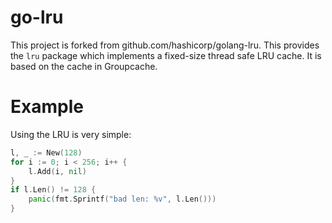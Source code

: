 go-lru
==========

This project is forked from github.com/hashicorp/golang-lru. This provides the `lru` package which implements a fixed-size
thread safe LRU cache. It is based on the cache in Groupcache.

Example
=======

Using the LRU is very simple:

```go
l, _ := New(128)
for i := 0; i < 256; i++ {
    l.Add(i, nil)
}
if l.Len() != 128 {
    panic(fmt.Sprintf("bad len: %v", l.Len()))
}
```
